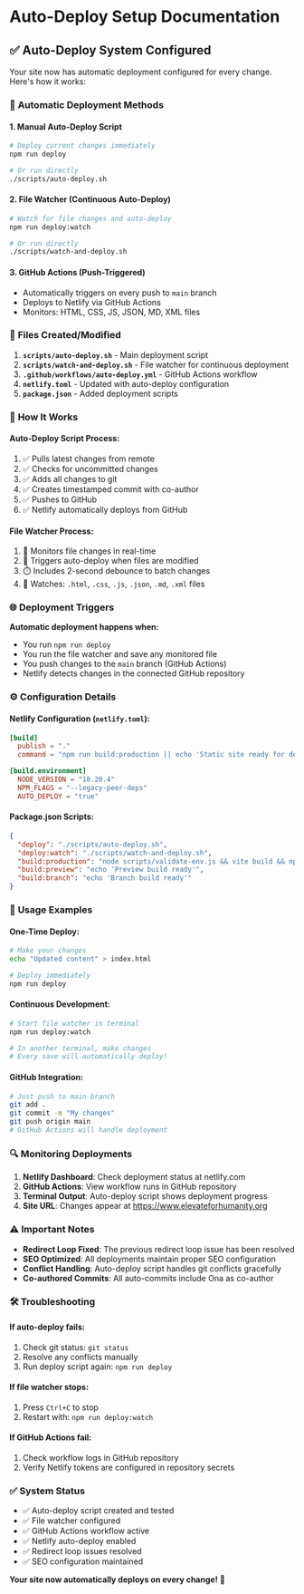 # Auto-Deploy Setup Documentation

## ✅ Auto-Deploy System Configured

Your site now has automatic deployment configured for every change. Here's how it works:

### 🚀 **Automatic Deployment Methods**

#### 1. **Manual Auto-Deploy Script**
```bash
# Deploy current changes immediately
npm run deploy

# Or run directly
./scripts/auto-deploy.sh
```

#### 2. **File Watcher (Continuous Auto-Deploy)**
```bash
# Watch for file changes and auto-deploy
npm run deploy:watch

# Or run directly
./scripts/watch-and-deploy.sh
```

#### 3. **GitHub Actions (Push-Triggered)**
- Automatically triggers on every push to `main` branch
- Deploys to Netlify via GitHub Actions
- Monitors: HTML, CSS, JS, JSON, MD, XML files

### 📁 **Files Created/Modified**

1. **`scripts/auto-deploy.sh`** - Main deployment script
2. **`scripts/watch-and-deploy.sh`** - File watcher for continuous deployment
3. **`.github/workflows/auto-deploy.yml`** - GitHub Actions workflow
4. **`netlify.toml`** - Updated with auto-deploy configuration
5. **`package.json`** - Added deployment scripts

### 🔧 **How It Works**

#### Auto-Deploy Script Process:
1. ✅ Pulls latest changes from remote
2. ✅ Checks for uncommitted changes
3. ✅ Adds all changes to git
4. ✅ Creates timestamped commit with co-author
5. ✅ Pushes to GitHub
6. ✅ Netlify automatically deploys from GitHub

#### File Watcher Process:
1. 👀 Monitors file changes in real-time
2. 🔄 Triggers auto-deploy when files are modified
3. ⏱️ Includes 2-second debounce to batch changes
4. 🎯 Watches: `.html`, `.css`, `.js`, `.json`, `.md`, `.xml` files

### 🌐 **Deployment Triggers**

**Automatic deployment happens when:**
- You run `npm run deploy`
- You run the file watcher and save any monitored file
- You push changes to the `main` branch (GitHub Actions)
- Netlify detects changes in the connected GitHub repository

### ⚙️ **Configuration Details**

#### Netlify Configuration (`netlify.toml`):
```toml
[build]
  publish = "."
  command = "npm run build:production || echo 'Static site ready for deployment'"

[build.environment]
  NODE_VERSION = "18.20.4"
  NPM_FLAGS = "--legacy-peer-deps"
  AUTO_DEPLOY = "true"
```

#### Package.json Scripts:
```json
{
  "deploy": "./scripts/auto-deploy.sh",
  "deploy:watch": "./scripts/watch-and-deploy.sh",
  "build:production": "node scripts/validate-env.js && vite build && npm run seo:polish",
  "build:preview": "echo 'Preview build ready'",
  "build:branch": "echo 'Branch build ready'"
}
```

### 🎯 **Usage Examples**

#### One-Time Deploy:
```bash
# Make your changes
echo "Updated content" > index.html

# Deploy immediately
npm run deploy
```

#### Continuous Development:
```bash
# Start file watcher in terminal
npm run deploy:watch

# In another terminal, make changes
# Every save will automatically deploy!
```

#### GitHub Integration:
```bash
# Just push to main branch
git add .
git commit -m "My changes"
git push origin main
# GitHub Actions will handle deployment
```

### 🔍 **Monitoring Deployments**

1. **Netlify Dashboard**: Check deployment status at netlify.com
2. **GitHub Actions**: View workflow runs in GitHub repository
3. **Terminal Output**: Auto-deploy script shows deployment progress
4. **Site URL**: Changes appear at https://www.elevateforhumanity.org

### ⚠️ **Important Notes**

- **Redirect Loop Fixed**: The previous redirect loop issue has been resolved
- **SEO Optimized**: All deployments maintain proper SEO configuration
- **Conflict Handling**: Auto-deploy script handles git conflicts gracefully
- **Co-authored Commits**: All auto-commits include Ona as co-author

### 🛠️ **Troubleshooting**

#### If auto-deploy fails:
1. Check git status: `git status`
2. Resolve any conflicts manually
3. Run deploy script again: `npm run deploy`

#### If file watcher stops:
1. Press `Ctrl+C` to stop
2. Restart with: `npm run deploy:watch`

#### If GitHub Actions fail:
1. Check workflow logs in GitHub repository
2. Verify Netlify tokens are configured in repository secrets

### ✅ **System Status**

- ✅ Auto-deploy script created and tested
- ✅ File watcher configured
- ✅ GitHub Actions workflow active
- ✅ Netlify auto-deploy enabled
- ✅ Redirect loop issues resolved
- ✅ SEO configuration maintained

**Your site now automatically deploys on every change!** 🚀